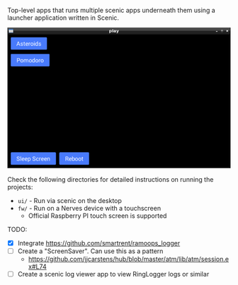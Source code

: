 Top-level apps that runs multiple scenic apps underneath them using a launcher application written in Scenic.

![Screenshot of running application](launcher.png)

Check the following directories for detailed instructions on running the projects:
* `ui/` - Run via scenic on the desktop
* `fw/` - Run on a Nerves device with a touchscreen
  * Official Raspberry PI touch screen is supported

TODO:
- [x] Integrate https://github.com/smartrent/ramoops_logger
- [ ] Create a "ScreenSaver". Can use this as a pattern
  - https://github.com/jjcarstens/hub/blob/master/atm/lib/atm/session.ex#L74
- [ ] Create a scenic log viewer app to view RingLogger logs or similar
